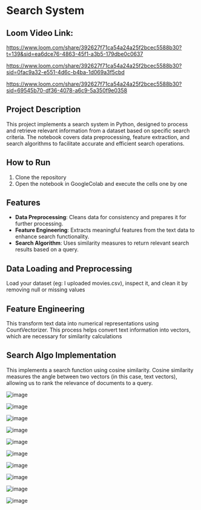 # Search System

## Loom Video Link:
https://www.loom.com/share/392627f71ca54a24a25f2bcec5588b30?t=139&sid=ea6dce76-4863-45f1-a3b5-179dbe0c0637

https://www.loom.com/share/392627f71ca54a24a25f2bcec5588b30?sid=0fac9a32-e551-4d6c-b4ba-1d069a3f5cbd

https://www.loom.com/share/392627f71ca54a24a25f2bcec5588b30?sid=69545b70-df36-4078-a6c9-5a350f9e0358

## Project Description
This project implements a search system in Python, designed to process and retrieve relevant information from a dataset based on specific search criteria. The notebook covers data preprocessing, feature extraction, and search algorithms to facilitate accurate and efficient search operations.


## How to Run
1. Clone the repository
2. Open the notebook in GoogleColab and execute the cells one by one

## Features
- **Data Preprocessing**: Cleans data for consistency and prepares it for further processing.
- **Feature Engineering**: Extracts meaningful features from the text data to enhance search functionality.
- **Search Algorithm**: Uses similarity measures to return relevant search results based on a query.


## Data Loading and Preprocessing
Load your dataset (eg: I uploaded movies.csv), inspect it, and clean it by removing null or missing values

## Feature Engineering
This transform text data into numerical representations using CountVectorizer. This process helps convert text information into vectors, which are necessary for similarity calculations

## Search Algo Implementation 
This implements a search function using cosine similarity. Cosine similarity measures the angle between two vectors (in this case, text vectors), allowing us to rank the relevance of documents to a query.


![image](https://github.com/user-attachments/assets/2abb73f1-bc55-44d2-ae92-e990f4a4cb79)

![image](https://github.com/user-attachments/assets/657f879e-1d37-4049-a8f5-d8ca6defffbc)

![image](https://github.com/user-attachments/assets/2ef07d4b-edea-4f61-834a-14c9f52dc7b3)

![image](https://github.com/user-attachments/assets/d6dff58a-d869-46cb-85e7-4828872aaea5)

![image](https://github.com/user-attachments/assets/49aac154-fe4e-422b-9e70-d0b6dd153751)

![image](https://github.com/user-attachments/assets/806b69db-a82d-413a-a4aa-f309dbf44b46)

![image](https://github.com/user-attachments/assets/754d8817-717b-4106-a0c9-b507b76843f8)

![image](https://github.com/user-attachments/assets/36bc1327-8108-46c9-ac4d-1b8d15d4e981)

![image](https://github.com/user-attachments/assets/60e8eff4-c176-4d2e-ab94-6f988235b4ed)

![image](https://github.com/user-attachments/assets/b5efeeba-0605-45cd-a475-8e152dc5ef1a)














